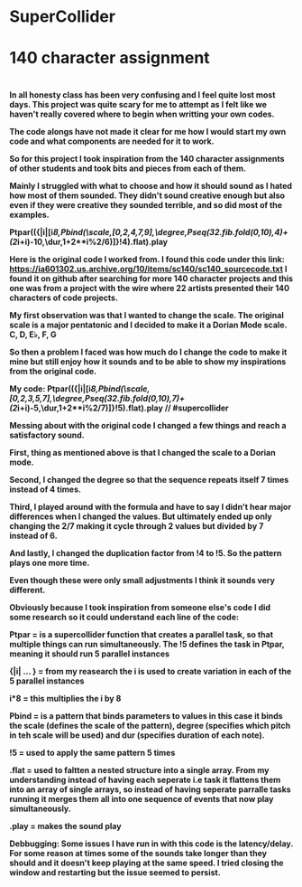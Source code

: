 # SuperCollider
 
<h1> 140 character assignment<h1>

<h4>In all honesty class has been very confusing and I feel quite lost most days. 
This project was quite scary for me to attempt as I felt like we haven't really covered 
where to begin when writting your own codes. 

The code alongs have not made it clear for me how I would start my own code 
and what components are needed for it to work. 

So for this project I took inspiration from the 140 character assignments of other 
students and took bits and pieces from each of them. 

Mainly I struggled with what to choose and how it should sound as I hated how most of them sounded. 
They didn't sound creative enough but also even if they were creative they sounded terrible, and
so did most of the examples. 

Ptpar(({|i|[i*8,Pbind(\scale,[0,2,4,7,9],\degree,Pseq(32.fib.fold(0,10),4)+(2*i+i)-10,\dur,1+2**i%2/6)]}!4).flat).play 

Here is the original code I worked from. I found this code under this link: https://ia601302.us.archive.org/10/items/sc140/sc140_sourcecode.txt
I found it on github after searching for more 140 character projects and this one was from a 
project with the wire where 22 artists presented their 140 characters of code projects. 

My first observation was that I wanted to change the scale. The original scale is a major pentatonic and I decided to make it a Dorian Mode scale. C, D, E♭, F, G

So then a problem I faced was how much do I change the code to make it mine but still enjoy how it 
sounds and to be able to show my inspirations from the original code.

My code: 
Ptpar(({|i|[i*8,Pbind(\scale,[0,2,3,5,7],\degree,Pseq(32.fib.fold(0,10),7)+(2*i+i)-5,\dur,1+2**i%2/7)]}!5).flat).play // #supercollider

Messing about with the original code I changed a few things and reach a satisfactory sound. 

First, thing as mentioned above is that I changed the scale to a Dorian mode. 

Second, I changed the degree so that the sequence repeats itself 7 times instead of 4 times. 

Third, I played around with the formula and have to say I didn't hear major differences when I changed the values. But ultimately ended up only changing the 2/7 making it cycle through 2 values but divided by 7 instead of 6. 

And lastly, I changed the duplication factor from !4 to !5. So the pattern plays one more time. 

Even though these were only small adjustments I think it sounds very different. 

Obviously because I took inspiration from someone else's code I did some research so it could understand each line of the code:

Ptpar = is a supercollider function that creates a parallel task, so that multiple things can run simultaneously. 
The !5 defines the task in Ptpar, meaning it should run 5 parallel instances

{|i| ... } = from my reasearch the i is used to create variation in each of the 5 parallel instances 

i*8 = this multiplies the i by 8

Pbind = is a pattern that binds parameters to values
in this case it binds the scale (defines the scale of the pattern), degree (specifies which pitch in teh scale will be used) and dur (specifies duration of each note). 

!5 = used to apply the same pattern 5 times

.flat = used to faltten a nested structure into a single array. From my understanding instead of having each seperate i.e task it flattens them into an array of single arrays, so instead of having seperate parralle tasks running it merges them all into one sequence of events that now play simultaneously. 

.play = makes the sound play

Debbugging:
Some issues I have run in with this code is the latency/delay. For some reason at times some of the sounds take longer than they should and it doesn't keep playing at the same speed. I tried closing the window and restarting but the issue seemed to persist. 

